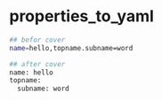 # properties_to_yaml


```sh
## befor cover
name=hello,topname.subname=word

## after cover
name: hello
topname:
  subname: word
```
